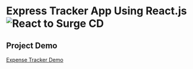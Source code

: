 # Express Tracker App Using React.js ![React to Surge CD](https://github.com/ijlal-nasir/expense-tracker/workflows/React%20to%20Surge%20CD/badge.svg?branch=master)

## Project Demo
[Expense Tracker Demo](https://ret.surge.sh)


